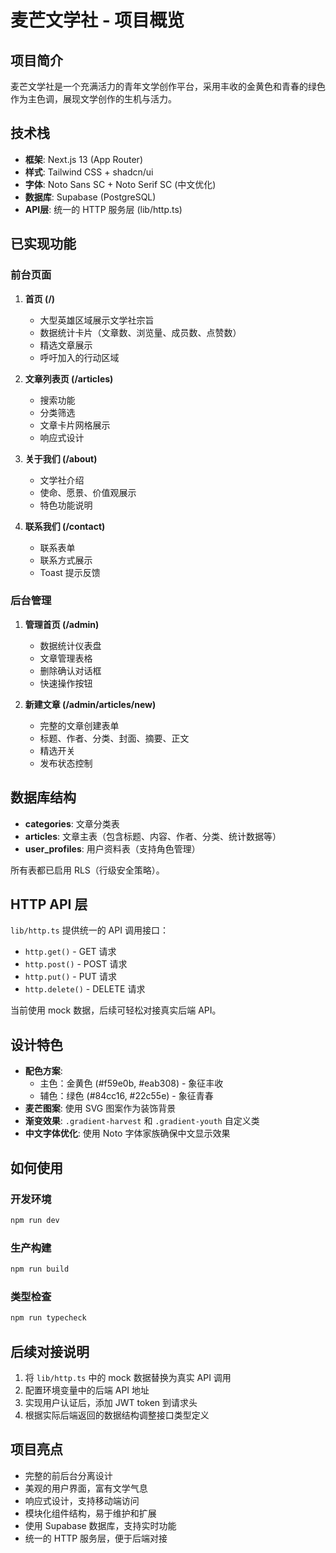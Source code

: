 # 麦芒文学社 - 项目概览

## 项目简介
麦芒文学社是一个充满活力的青年文学创作平台，采用丰收的金黄色和青春的绿色作为主色调，展现文学创作的生机与活力。

## 技术栈
- **框架**: Next.js 13 (App Router)
- **样式**: Tailwind CSS + shadcn/ui
- **字体**: Noto Sans SC + Noto Serif SC (中文优化)
- **数据库**: Supabase (PostgreSQL)
- **API层**: 统一的 HTTP 服务层 (lib/http.ts)

## 已实现功能

### 前台页面
1. **首页 (/)**
   - 大型英雄区域展示文学社宗旨
   - 数据统计卡片（文章数、浏览量、成员数、点赞数）
   - 精选文章展示
   - 呼吁加入的行动区域

2. **文章列表页 (/articles)**
   - 搜索功能
   - 分类筛选
   - 文章卡片网格展示
   - 响应式设计

3. **关于我们 (/about)**
   - 文学社介绍
   - 使命、愿景、价值观展示
   - 特色功能说明

4. **联系我们 (/contact)**
   - 联系表单
   - 联系方式展示
   - Toast 提示反馈

### 后台管理
1. **管理首页 (/admin)**
   - 数据统计仪表盘
   - 文章管理表格
   - 删除确认对话框
   - 快速操作按钮

2. **新建文章 (/admin/articles/new)**
   - 完整的文章创建表单
   - 标题、作者、分类、封面、摘要、正文
   - 精选开关
   - 发布状态控制

## 数据库结构
- **categories**: 文章分类表
- **articles**: 文章主表（包含标题、内容、作者、分类、统计数据等）
- **user_profiles**: 用户资料表（支持角色管理）

所有表都已启用 RLS（行级安全策略）。

## HTTP API 层
`lib/http.ts` 提供统一的 API 调用接口：
- `http.get()` - GET 请求
- `http.post()` - POST 请求
- `http.put()` - PUT 请求
- `http.delete()` - DELETE 请求

当前使用 mock 数据，后续可轻松对接真实后端 API。

## 设计特色
- **配色方案**:
  - 主色：金黄色 (#f59e0b, #eab308) - 象征丰收
  - 辅色：绿色 (#84cc16, #22c55e) - 象征青春
- **麦芒图案**: 使用 SVG 图案作为装饰背景
- **渐变效果**: `.gradient-harvest` 和 `.gradient-youth` 自定义类
- **中文字体优化**: 使用 Noto 字体家族确保中文显示效果

## 如何使用

### 开发环境
```bash
npm run dev
```

### 生产构建
```bash
npm run build
```

### 类型检查
```bash
npm run typecheck
```

## 后续对接说明
1. 将 `lib/http.ts` 中的 mock 数据替换为真实 API 调用
2. 配置环境变量中的后端 API 地址
3. 实现用户认证后，添加 JWT token 到请求头
4. 根据实际后端返回的数据结构调整接口类型定义

## 项目亮点
- 完整的前后台分离设计
- 美观的用户界面，富有文学气息
- 响应式设计，支持移动端访问
- 模块化组件结构，易于维护和扩展
- 使用 Supabase 数据库，支持实时功能
- 统一的 HTTP 服务层，便于后端对接
